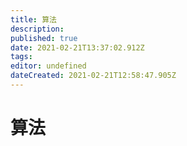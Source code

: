 ```yaml
---
title: 算法
description: 
published: true
date: 2021-02-21T13:37:02.912Z
tags: 
editor: undefined
dateCreated: 2021-02-21T12:58:47.905Z
---
```


# 算法